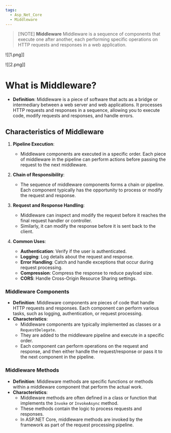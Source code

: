 ```yaml
---
tags:
  - Asp_Net_Core
  - Middleware
---
```



> [!NOTE] **Middleware**
> Middleware is a sequence of components that execute one after another, each performing specific operations on HTTP requests and responses in a web application.

![[1.png]]

![[2.png]]


# What is Middleware?

- **Definition**: Middleware is a piece of software that acts as a bridge or intermediary between a web server and web applications. It processes HTTP requests and responses in a sequence, allowing you to execute code, modify requests and responses, and handle errors.

## Characteristics of Middleware

1. **Pipeline Execution**:
    
    - Middleware components are executed in a specific order. Each piece of middleware in the pipeline can perform actions before passing the request to the next middleware.
2. **Chain of Responsibility**:
    
    - The sequence of middleware components forms a chain or pipeline. Each component typically has the opportunity to process or modify the request and response.
3. **Request and Response Handling**:
    
    - Middleware can inspect and modify the request before it reaches the final request handler or controller.
    - Similarly, it can modify the response before it is sent back to the client.
4. **Common Uses**:
    
    - **Authentication**: Verify if the user is authenticated.
    - **Logging**: Log details about the request and response.
    - **Error Handling**: Catch and handle exceptions that occur during request processing.
    - **Compression**: Compress the response to reduce payload size.
    - **CORS**: Handle Cross-Origin Resource Sharing settings.


### Middleware Components

- **Definition**: Middleware components are pieces of code that handle HTTP requests and responses. Each component can perform various tasks, such as logging, authentication, or request processing.
- **Characteristics**:
    - Middleware components are typically implemented as classes or a `RequestDelegate`.
    - They are added to the middleware pipeline and execute in a specific order.
    - Each component can perform operations on the request and response, and then either handle the request/response or pass it to the next component in the pipeline.

### Middleware Methods

- **Definition**: Middleware methods are specific functions or methods within a middleware component that perform the actual work.
- **Characteristics**:
    - Middleware methods are often defined in a class or function that implements the `Invoke` or `InvokeAsync` method.
    - These methods contain the logic to process requests and responses.
    - In ASP.NET Core, middleware methods are invoked by the framework as part of the request processing pipeline.



